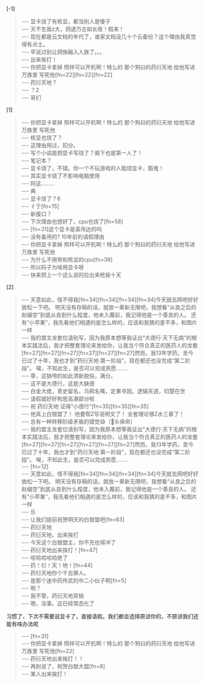 
[-1] 
>--- 显卡烧了有核显，都当别人是傻子<br>
>--- 天不生我z大，鸽道万古如长夜！假来！<br>
>--- 现在都是云文档的年代了，谁家文档没几十个云备份？这个理由我真觉得有点土。<br>
>--- 早说过别让鸽族融入人族了。。。<br>
>--- 出来挨打！<br>
>--- 你把显卡拿掉 照样可以开机啊！特么的 那个狗曰的药衍天地 给他写进万族里 写死他[fn=22][fn=22][fn=22]<br>
>--- 药衍天地？<br>
>--- ？2<br>
>--- 哥们<br>

[1] 
>--- 你把显卡拿掉 照样可以开机啊！特么的 那个狗曰的药衍天地 给他写进万族里 写死他<br>
>--- 核显也烧了？<br>
>--- 这理由用过，扣分。<br>
>--- 写个小说能把显卡写烧了？阁下也是第一人了！<br>
>--- 笔记本？<br>
>--- 显卡烧了，不错。你一个不玩游戏的人能烧显卡，豁鬼！<br>
>--- 其实显卡烧了不影响电脑使用<br>
>--- 阿这………<br>
>--- 典<br>
>--- 显卡烧了？6<br>
>--- 彳亍[fn=15]<br>
>--- 新接口？<br>
>--- 下次理由也想好了，cpu也烧了[fn=58]<br>
>--- [fn=31]这个显卡是英伟达的吗<br>
>--- 没有备用的? 10年前的请假理由<br>
>--- 你把显卡拿掉 照样可以开机啊！特么的 那个狗曰的药衍天地 给他写进万族里 写死他<br>
>--- 为什么不用带和核显的cpu[fn=39]<br>
>--- 所以码子为啥用显卡呀<br>
>--- 快来把上一个这么说的拉出来枪毙十天<br>

[2] 
>--- 天意如此，怪不得我[fn=34][fn=34][fn=34][fn=34]今天就去网吧好好放松一下吧。 明天没有存稿的话，就放一章新无限吧，我想看“从良之后的赵缀空”到底从良到什么程度，他未入魔前，我记得他是一个善良的人。 还有“小苹果”，我先看他们相遇的是怎么样的，应该和我猜的差不多，和图片一样<br>
>--- 我的盟主龙套位请别写，因为我原本想等我证出“大德行·天下无病”的根本实践法后，我才把整套理论来发给你，让我当个符合真正的医药人的龙套[fn=27][fn=27][fn=27][fn=27][fn=27][fn=27]然而，我13年学药，至今已过了十年，我也才到“药衍天地·第一阶段”，现在都还也没完成“第二阶段”。 唉，不知此生，是否可以完成夙愿........<br>
>--- 草，这锅甩的如此清新脱俗，满分。<br>
>--- 这不是大德行，这是大缺德<br>
>--- 白金大佬，青史留名，乌鸦名嘴，定果寻因，逻辑天道，钧楚在世<br>
>--- 请假就好好构思高潮部分啦<br>
>--- 祝  药衍天地 证得“小德行”[fn=35][fn=35][fn=35]<br>
>--- 他真上白银盟了！
他要帮Z写说明文了！
全套理论够Z水三章了！<br>
>--- 总有一种转移阶级矛盾的错觉😅（🐶头保命）<br>
>--- 我的盟主龙套位请别写，因为我原本想等我证出“大德行·天下无病”的根本实践法后，我才把整套理论来发给你，让我当个符合真正的医药人的龙套[fn=27][fn=27][fn=27][fn=27][fn=27][fn=27]然而，我13年学药，至今已过了十年，我也才到“药衍天地·第一阶段”，现在都还也没完成“第二阶段”。 唉，不知此生，是否可以完成夙愿........<br>
>--- [fn=12]<br>
>--- 天意如此，怪不得我[fn=34][fn=34][fn=34][fn=34]今天就去网吧好好放松一下吧。 明天没有存稿的话，就放一章新无限吧，我想看“从良之后的赵缀空”到底从良到什么程度，他未入魔前，我记得他是一个善良的人。 还有“小苹果”，我先看他们相遇的是怎么样的，应该和我猜的差不多，和图片一样<br>
>--- 乐<br>
>--- 让我们提前祝贺明天的白银盟吧[fn=63]<br>
>--- 药衍天地<br>
>--- 药衍天地，出来挨打<br>
>--- 今天这个白银盟主，你不充也得冲了<br>
>--- 药衍天地出来挨打！[fn=47]<br>
>--- 哈哈哈哈哈绝了<br>
>--- 药！衍！天！地！[fn=44]<br>
>--- 药衍天地你个千古罪人。<br>
>--- 是那个迷中药传武的中二小伙子啊[fn=5]<br>
>--- 啊？<br>
>--- 我不管，药衍天地背锅<br>
>--- 嗯，没事。这已经常态化了

习惯了，下次不需要说显卡了，直接请假。我们都会选择原谅你的，不原谅我们还能有啥办法呢<br>
>--- [fn=31]<br>
>--- 你把显卡拿掉 照样可以开机啊！特么的 那个狗曰的药衍天地 给他写进万族里 写死他[fn=22]<br>
>--- 药衍天地出来挨打！！<br>
>--- 再别说了，祝贺白银大盟[fn=8]<br>
>--- 某人出来挨打！<br>

